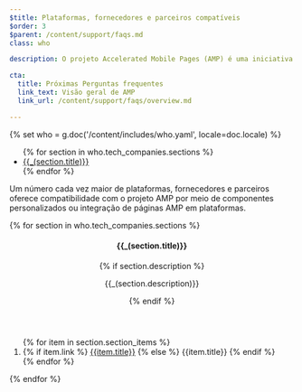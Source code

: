 ```yaml
---
$title: Plataformas, fornecedores e parceiros compatíveis
$order: 3
$parent: /content/support/faqs.md
class: who

description: O projeto Accelerated Mobile Pages (AMP) é uma iniciativa de código aberto que facilita a criação de conteúdo otimizado para dispositivos móveis. Com ele, os editores podem criar conteúdo uma vez só e carregar esse material de maneira instantânea em qualquer lugar. – Projeto Accelerated Mobile Pages

cta:
  title: Próximas Perguntas frequentes
  link_text: Visão geral de AMP
  link_url: /content/support/faqs/overview.md

---
```

{% set who = g.doc('/content/includes/who.yaml', locale=doc.locale) %}

<div class="inline-toc">
  <ul>
    {% for section in who.tech_companies.sections %}
      <li><a href="#{{section.title|slug}}">{{_(section.title)}}</a></li>
    {% endfor %}
  </ul>
</div>

Um número cada vez maior de plataformas, fornecedores e parceiros oferece compatibilidade com o projeto AMP por meio de componentes personalizados ou integração de páginas AMP em plataformas.

<div class="who-container">
  <amp-accordion disable-session-states>
  {% for section in who.tech_companies.sections %}
    <section id="{{section.title|slug}}">
      <header class="accordion-header">
        <h4 class="accordion-title">{{_(section.title)}}</h4>
        {% if section.description %}<p>{{_(section.description)}}</p>{% endif %}
      </header>
      <div class="accordion-content">
        <ol class="item-container">
        {% for item in section.section_items %}
          <li class="item">
            {% if item.link %}
              <a href="{{item.link}}">{{item.title}}</a>
            {% else %}
              {{item.title}}
            {% endif %}
          </li>
        {% endfor %}
        </ol>
      </div>
    </section>
  {% endfor %}
  </amp-accordion>
</div>

